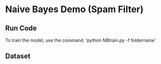 # Naive Bayes Demo (Spam Filter)

## Run Code

To train the model, use the command:
'python NBtrain.py -f foldername'

## Dataset
